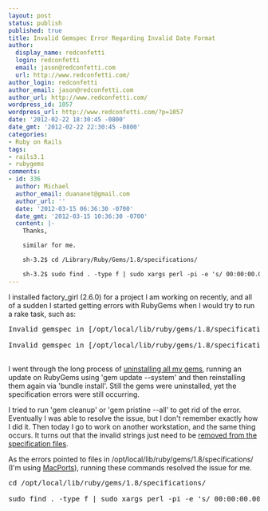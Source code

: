```yaml
---
layout: post
status: publish
published: true
title: Invalid Gemspec Error Regarding Invalid Date Format
author:
  display_name: redconfetti
  login: redconfetti
  email: jason@redconfetti.com
  url: http://www.redconfetti.com/
author_login: redconfetti
author_email: jason@redconfetti.com
author_url: http://www.redconfetti.com/
wordpress_id: 1057
wordpress_url: http://www.redconfetti.com/?p=1057
date: '2012-02-22 18:30:45 -0800'
date_gmt: '2012-02-22 22:30:45 -0800'
categories:
- Ruby on Rails
tags:
- rails3.1
- rubygems
comments:
- id: 336
  author: Michael
  author_email: duananet@gmail.com
  author_url: ''
  date: '2012-03-15 06:36:30 -0700'
  date_gmt: '2012-03-15 10:36:30 -0700'
  content: |-
    Thanks,

    similar for me.

    sh-3.2$ cd /Library/Ruby/Gems/1.8/specifications/

    sh-3.2$ sudo find . -type f | sudo xargs perl -pi -e 's/ 00:00:00.000000000Z//'
---
```

<p>I installed factory_girl (2.6.0) for a project I am working on recently, and all of a sudden I started getting errors with RubyGems when I would try to run a rake task, such as:</p>
<pre class="brush:shell">Invalid gemspec in [/opt/local/lib/ruby/gems/1.8/specifications/capistrano-2.11.2.gemspec]: invalid date format in specification: "2012-02-22 00:00:00.000000000Z"<br />
Invalid gemspec in [/opt/local/lib/ruby/gems/1.8/specifications/capistrano-2.9.0.gemspec]: invalid date format in specification: "2011-09-24 00:00:00.000000000Z"</pre><br />
I went through the long process of <a href="http://geekystuff.net/2009/01/14/remove-all-ruby-gems/" target="_blank">uninstalling all my gems</a>, running an update on RubyGems using 'gem update --system' and then reinstalling them again via 'bundle install'. Still the gems were uninstalled, yet the specification errors were still occurring.</p>
<p>I tried to run 'gem cleanup' or 'gem pristine --all' to get rid of the error. Eventually I was able to resolve the issue, but I don't remember exactly how I did it. Then today I go to work on another workstation, and the same thing occurs. It turns out that the invalid strings just need to be <a href="http://paikialog.wordpress.com/2012/01/08/fixes-for-invalid-date-format-specification-in-gemspec/" target="_blank">removed from the specification files</a>.</p>
<p>As the errors pointed to files in /opt/local/lib/ruby/gems/1.8/specifications/ (I'm using <a href="http://www.macports.org/" target="_blank">MacPorts</a>), running these commands resolved the issue for me.</p>
<pre class="brush:shell">cd /opt/local/lib/ruby/gems/1.8/specifications/<br />
sudo find . -type f | sudo xargs perl -pi -e 's/ 00:00:00.000000000Z//'</pre></p>
